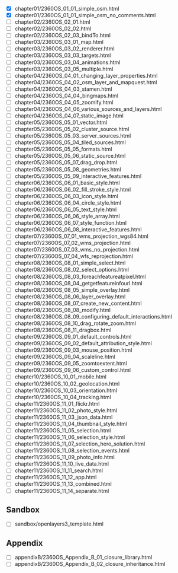 - [x] chapter01/2360OS_01_01_simple_osm.html
- [x] chapter01/2360OS_01_01_simple_osm_no_comments.html
- [ ] chapter02/2360OS_02_01.html
- [ ] chapter02/2360OS_02_02.html
- [ ] chapter02/2360OS_02_03_bindTo.html
- [ ] chapter03/2360OS_03_01_map.html
- [ ] chapter03/2360OS_03_02_renderer.html
- [ ] chapter03/2360OS_03_03_targets.html
- [ ] chapter03/2360OS_03_04_animations.html
- [ ] chapter03/2360OS_03_05_multiple.html
- [ ] chapter04/2360OS_04_01_changing_layer_properties.html
- [ ] chapter04/2360OS_04_02_osm_layer_and_mapquest.html
- [ ] chapter04/2360OS_04_03_stamen.html
- [ ] chapter04/2360OS_04_04_bingmaps.html
- [ ] chapter04/2360OS_04_05_zoomify.html
- [ ] chapter04/2360OS_04_06_various_sources_and_layers.html
- [ ] chapter04/2360OS_04_07_static_image.html
- [ ] chapter05/2360OS_05_01_vector.html
- [ ] chapter05/2360OS_05_02_cluster_source.html
- [ ] chapter05/2360OS_05_03_server_sources.html
- [ ] chapter05/2360OS_05_04_tiled_sources.html
- [ ] chapter05/2360OS_05_05_formats.html
- [ ] chapter05/2360OS_05_06_static_source.html
- [ ] chapter05/2360OS_05_07_drag_drop.html
- [ ] chapter05/2360OS_05_08_geometries.html
- [ ] chapter05/2360OS_05_09_interactive_features.html
- [ ] chapter06/2360OS_06_01_basic_style.html
- [ ] chapter06/2360OS_06_02_fill_stroke_style.html
- [ ] chapter06/2360OS_06_03_icon_style.html
- [ ] chapter06/2360OS_06_04_circle_style.html
- [ ] chapter06/2360OS_06_05_text_style.html
- [ ] chapter06/2360OS_06_06_style_array.html
- [ ] chapter06/2360OS_06_07_style_function.html
- [ ] chapter06/2360OS_06_08_interactive_features.html
- [ ] chapter07/2360OS_07_01_wms_projection_wgs84.html
- [ ] chapter07/2360OS_07_02_wms_projection.html
- [ ] chapter07/2360OS_07_03_wms_no_projection.html
- [ ] chapter07/2360OS_07_04_wfs_reprojection.html
- [ ] chapter08/2360OS_08_01_simple_select.html
- [ ] chapter08/2360OS_08_02_select_options.html
- [ ] chapter08/2360OS_08_03_foreachfeatureatpixel.html
- [ ] chapter08/2360OS_08_04_getgetfeatureinfourl.html
- [ ] chapter08/2360OS_08_05_simple_overlay.html
- [ ] chapter08/2360OS_08_06_layer_overlay.html
- [ ] chapter08/2360OS_08_07_create_new_content.html
- [ ] chapter08/2360OS_08_08_modify.html
- [ ] chapter08/2360OS_08_09_configuring_default_interactions.html
- [ ] chapter08/2360OS_08_10_drag_rotate_zoom.html
- [ ] chapter08/2360OS_08_11_dragbox.html
- [ ] chapter09/2360OS_09_01_default_controls.html
- [ ] chapter09/2360OS_09_02_default_attribution_style.html
- [ ] chapter09/2360OS_09_03_mouse_position.html
- [ ] chapter09/2360OS_09_04_scaleline.html
- [ ] chapter09/2360OS_09_05_zoomtoextent.html
- [ ] chapter09/2360OS_09_06_custom_control.html
- [ ] chapter10/2360OS_10_01_mobile.html
- [ ] chapter10/2360OS_10_02_geolocation.html
- [ ] chapter10/2360OS_10_03_orientation.html
- [ ] chapter10/2360OS_10_04_tracking.html
- [ ] chapter11/2360OS_11_01_flickr.html
- [ ] chapter11/2360OS_11_02_photo_style.html
- [ ] chapter11/2360OS_11_03_json_data.html
- [ ] chapter11/2360OS_11_04_thumbnail_style.html
- [ ] chapter11/2360OS_11_05_selection.html
- [ ] chapter11/2360OS_11_06_selection_style.html
- [ ] chapter11/2360OS_11_07_selection_hero_solution.html
- [ ] chapter11/2360OS_11_08_selection_events.html
- [ ] chapter11/2360OS_11_09_photo_info.html
- [ ] chapter11/2360OS_11_10_live_data.html
- [ ] chapter11/2360OS_11_11_search.html
- [ ] chapter11/2360OS_11_12_app.html
- [ ] chapter11/2360OS_11_13_combined.html
- [ ] chapter11/2360OS_11_14_separate.html

## Sandbox

- [ ] sandbox/openlayers3_template.html

## Appendix

- [ ] appendixB/2360OS_Appendix_B_01_closure_library.html
- [ ] appendixB/2360OS_Appendix_B_02_closure_inheritance.html
